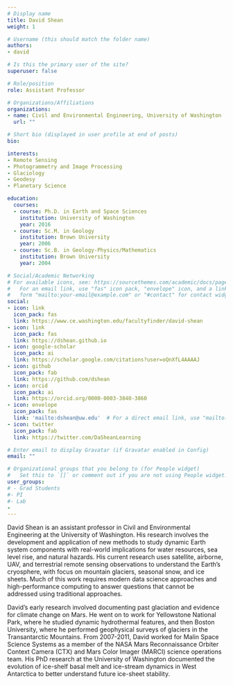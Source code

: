 ```yaml
---
# Display name
title: David Shean
weight: 1

# Username (this should match the folder name)
authors:
- david

# Is this the primary user of the site?
superuser: false

# Role/position
role: Assistant Professor

# Organizations/Affiliations
organizations:
- name: Civil and Environmental Engineering, University of Washington
  url: ""

# Short bio (displayed in user profile at end of posts)
bio: 

interests:
- Remote Sensing
- Photogrammetry and Image Processing
- Glaciology
- Geodesy
- Planetary Science

education:
  courses:
  - course: Ph.D. in Earth and Space Sciences
    institution: University of Washington
    year: 2016
  - course: Sc.M. in Geology
    institution: Brown University
    year: 2006
  - course: Sc.B. in Geology-Physics/Mathematics
    institution: Brown University
    year: 2004

# Social/Academic Networking
# For available icons, see: https://sourcethemes.com/academic/docs/page-builder/#icons
#   For an email link, use "fas" icon pack, "envelope" icon, and a link in the
#   form "mailto:your-email@example.com" or "#contact" for contact widget.
social:
- icon: link
  icon_pack: fas
  link: https://www.ce.washington.edu/facultyfinder/david-shean
- icon: link
  icon_pack: fas
  link: https://dshean.github.io
- icon: google-scholar
  icon_pack: ai
  link: https://scholar.google.com/citations?user=oQnXfL4AAAAJ
- icon: github
  icon_pack: fab
  link: https://github.com/dshean
- icon: orcid
  icon_pack: ai
  link: https://orcid.org/0000-0003-3840-3860
- icon: envelope
  icon_pack: fas
  link: 'mailto:dshean@uw.edu'  # For a direct email link, use "mailto:test@example.org".
- icon: twitter 
  icon_pack: fab 
  link: https://twitter.com/DaSheanLearning 

# Enter email to display Gravatar (if Gravatar enabled in Config)
email: ""

# Organizational groups that you belong to (for People widget)
#   Set this to `[]` or comment out if you are not using People widget.
user_groups:
# - Grad Students
#- PI
#- Lab
-
---
```


David Shean is an assistant professor in Civil and Environmental Engineering at the University of Washington. His research involves the development and application of new methods to study dynamic Earth system components with real-world implications for water resources, sea level rise, and natural hazards. His current research uses satellite, airborne, UAV, and terrestrial remote sensing observations to understand the Earth’s cryosphere, with focus on mountain glaciers, seasonal snow, and ice sheets. Much of this work requires modern data science approaches and high-performance computing to answer questions that cannot be addressed using traditional approaches.

David’s early research involved documenting past glaciation and evidence for climate change on Mars. He went on to work for Yellowstone National Park, where he studied dynamic hydrothermal features, and then Boston University, where he performed geophysical surveys of glaciers in the Transantarctic Mountains. From 2007-2011, David worked for Malin Space Science Systems as a member of the NASA Mars Reconnaissance Orbiter Context Camera (CTX) and Mars Color Imager (MARCI) science operations team. His PhD research at the University of Washington documented the evolution of ice-shelf basal melt and ice-stream dynamics in West Antarctica to better understand future ice-sheet stability.
